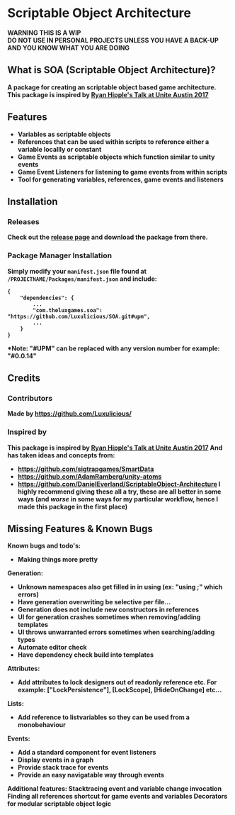 # Scriptable Object Architecture 
<b>WARNING THIS IS A WIP <br/>
DO NOT USE IN PERSONAL PROJECTS UNLESS YOU HAVE A BACK-UP AND YOU KNOW WHAT YOU ARE DOING<b/>

## What is SOA (Scriptable Object Architecture)?
A package for creating an scriptable object based game architecture.
This package is inspired by <a href="https://www.youtube.com/watch?v=raQ3iHhE_Kk">Ryan Hipple's Talk at Unite Austin 2017 </a>

## Features
- Variables as scriptable objects
- References that can be used within scripts to reference either a variable locallly or constant
- Game Events as scriptable objects which function similar to unity events
- Game Event Listeners for listening to game events from within scripts
- Tool for generating variables, references, game events and listeners

## Installation
### Releases
Check out the <a href="https://github.com/Luxulicious/SOA/releases">release page</a> and download the package from there.

### Package Manager Installation
Simply modify your `manifest.json` file found at `/PROJECTNAME/Packages/manifest.json` and include:

```
{
	"dependencies": {
		...
		"com.theluxgames.soa": "https://github.com/Luxulicious/SOA.git#upm",
		...
	}
}
```

*Note: "#UPM" can be replaced with any version number for example: "#0.0.14"

## Credits
### Contributors
Made by <a href="https://github.com/Luxulicious/">https://github.com/Luxulicious/</a>
### Inspired by
This package is inspired by  <a href="https://www.youtube.com/watch?v=raQ3iHhE_Kk">Ryan Hipple's Talk at Unite Austin 2017</a>
And has taken ideas and concepts from:
- <a href="https://github.com/sigtrapgames/SmartData">https://github.com/sigtrapgames/SmartData</a>
- <a href="https://github.com/AdamRamberg/unity-atoms">https://github.com/AdamRamberg/unity-atoms</a>
- <a href="https://github.com/DanielEverland/ScriptableObject-Architecture">https://github.com/DanielEverland/ScriptableObject-Architecture</a>
I highly recommend giving these all a try, these are all better in some ways (and *worse* in some ways for my particular workflow, hence I made this package in the first place)

## Missing Features & Known Bugs
Known bugs and todo's:
- Making things more pretty

Generation:
- Unknown namespaces also get filled in in using (ex: "using ;" which errors)
- Have generation overwriting be selective per file...
- Generation does not include new constructors in references
- UI for generation crashes sometimes when removing/adding templates
- UI throws unwarranted errors sometimes when searching/adding types
- Automate editor check
- Have dependency check build into templates

Attributes:
- Add attributes to lock designers out of readonly reference etc. For example:
["LockPersistence"], [LockScope], [HideOnChange] etc...

Lists:
- Add reference to listvariables so they can be used from a monobehaviour

Events:
- Add a standard component for event listeners
- Display events in a graph
- Provide stack trace for events
- Provide an easy navigatable way through events

Additional features:
Stacktracing event and variable change invocation
Finding all references shortcut for game events and variables
Decorators for modular scriptable object logic
